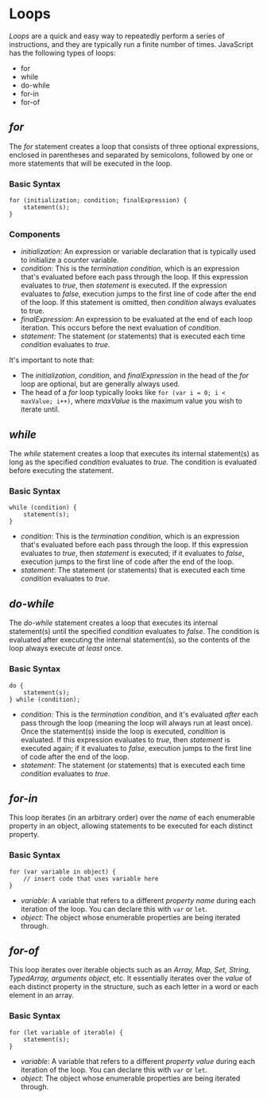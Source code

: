 # Loops
_Loops_ are a quick and easy way to repeatedly perform a series of instructions, and they are typically run a finite number of times. JavaScript has the following types of loops:

* for
* while
* do-while
* for-in
* for-of

## _for_
The _for_ statement creates a loop that consists of three optional expressions, enclosed in parentheses and separated by semicolons, followed by one or more statements that will be executed in the loop.
### Basic Syntax
```
for (initialization; condition; finalExpression) {
    statement(s);
}
```
### Components
* _initialization_: An expression or variable declaration that is typically used to initialize a counter variable.
* _condition_: This is the _termination condition_, which is an expression that's evaluated before each pass through the loop. If this expression evaluates to _true_, then _statement_ is executed. If the expression evaluates to _false_, execution jumps to the first line of code after the end of the loop. If this statement is omitted, then _condition_ always evaluates to true.
* _finalExpression_: An expression to be evaluated at the end of each loop iteration. This occurs before the next evaluation of _condition_.
* _statement_: The statement (or statements) that is executed each time _condition_ evaluates to _true_.  

It's important to note that:

* The _initialization_, _condition_, and _finalExpression_ in the head of the _for_ loop are optional, but are generally always used.
* The head of a _for_ loop typically looks like `for (var i = 0; i < maxValue; i++)`, where _maxValue_ is the maximum value you wish to iterate until.

## _while_
The _while_ statement creates a loop that executes its internal statement(s) as long as the specified _condition_ evaluates to _true_. The condition is evaluated before executing the statement.

### Basic Syntax
```
while (condition) {
    statement(s);
}
```
* _condition_: This is the _termination condition_, which is an expression that's evaluated before each pass through the loop. If this expression evaluates to _true_, then _statement_ is executed; if it evaluates to _false_, execution jumps to the first line of code after the end of the loop.
* _statement_: The statement (or statements) that is executed each time _condition_ evaluates to _true_.

## _do-while_
The _do-while_ statement creates a loop that executes its internal statement(s) until the specified _condition_ evaluates to _false_. The condition is evaluated after executing the internal statement(s), so the contents of the loop always execute _at least_ once.

### Basic Syntax
```
do {
    statement(s);
} while (condition);
```
* _condition_: This is the _termination condition_, and it's evaluated _after_ each pass through the loop (meaning the loop will always run at least once). Once the statement(s) inside the loop is executed, _condition_ is evaluated. If this expression evaluates to _true_, then _statement_ is executed again; if it evaluates to _false_, execution jumps to the first line of code after the end of the loop.
* _statement_: The statement (or statements) that is executed each time _condition_ evaluates to _true_.

## _for-in_
This loop iterates (in an arbitrary order) over the _name_ of each enumerable property in an object, allowing statements to be executed for each distinct property.

### Basic Syntax
```
for (var variable in object) {
    // insert code that uses variable here
}
```
* _variable_: A variable that refers to a different _property name_ during each iteration of the loop. You can declare this with `var` or `let`.
* _object_: The object whose enumerable properties are being iterated through.

## _for-of_
This loop iterates over iterable objects such as an _Array, Map, Set, String, TypedArray, arguments object_, etc. It essentially iterates over the _value_ of each distinct property in the structure, such as each letter in a word or each element in an array.

### Basic Syntax
```
for (let variable of iterable) {
    statement(s);
}
```
* _variable_: A variable that refers to a different _property value_ during each iteration of the loop. You can declare this with `var` or `let`.
* _object_: The object whose enumerable properties are being iterated through.


